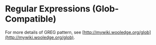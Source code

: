# Regular Expressions (Glob-Compatible)
For more details of GREG pattern, see [http://mywiki.wooledge.org/glob](http://mywiki.wooledge.org/glob).

